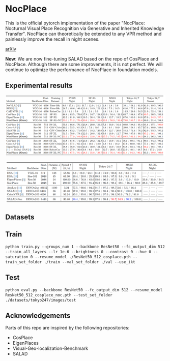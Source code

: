 # NocPlace

This is the official pytorch implementation of the paper "NocPlace: Nocturnal Visual Place Recognition via Generative and Inherited Knowledge Transfer".
NocPlace can theoretically be extended to any VPR method and painlessly improve the recall in night scenes.

[arXiv](https://arxiv.org/abs/2402.17159)

**New**: We are now fine-tuning SALAD based on the repo of CosPlace and NocPlace. Although there are some improvements, it is not perfect.
We will continue to optimize the performance of NocPlace in foundation models.

## Experimental results

![avatar](./figs/exp_vpr_1.png)

![avatar](./figs/exp_vpr_2.png)

## Datasets

## Train

```
python train.py --groups_num 1 --backbone ResNet50 --fc_output_dim 512 --train_all_layers --lr 1e-6 --brightness 0 --contrast 0 --hue 0 --saturation 0 --resume_model ./ResNet50_512_cosplace.pth --train_set_folder ./train --val_set_folder ./val --use_ikt
```

## Test
```
python eval.py --backbone ResNet50 --fc_output_dim 512 --resume_model ResNet50_512_cosplace_noc.pth --test_set_folder ./datasets/tokyo247/images/test
```

## Acknowledgements

Parts of this repo are inspired by the following repositories:

* CosPlace
* EigenPlaces
* Visual-Geo-localization-Benchmark
* SALAD

